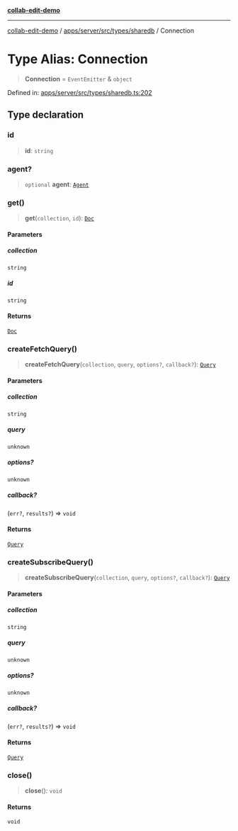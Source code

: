 [**collab-edit-demo**](../../../../../../README.md)

***

[collab-edit-demo](../../../../../../README.md) / [apps/server/src/types/sharedb](../README.md) / Connection

# Type Alias: Connection

> **Connection** = `EventEmitter` & `object`

Defined in: [apps/server/src/types/sharedb.ts:202](https://github.com/austyle-io/pub-sub-demo/blob/facd25f09850fc4e78e94ce267c52e173d869933/apps/server/src/types/sharedb.ts#L202)

## Type declaration

### id

> **id**: `string`

### agent?

> `optional` **agent**: [`Agent`](Agent.md)

### get()

> **get**(`collection`, `id`): [`Doc`](Doc.md)

#### Parameters

##### collection

`string`

##### id

`string`

#### Returns

[`Doc`](Doc.md)

### createFetchQuery()

> **createFetchQuery**(`collection`, `query`, `options?`, `callback?`): [`Query`](Query.md)

#### Parameters

##### collection

`string`

##### query

`unknown`

##### options?

`unknown`

##### callback?

(`err?`, `results?`) => `void`

#### Returns

[`Query`](Query.md)

### createSubscribeQuery()

> **createSubscribeQuery**(`collection`, `query`, `options?`, `callback?`): [`Query`](Query.md)

#### Parameters

##### collection

`string`

##### query

`unknown`

##### options?

`unknown`

##### callback?

(`err?`, `results?`) => `void`

#### Returns

[`Query`](Query.md)

### close()

> **close**(): `void`

#### Returns

`void`
